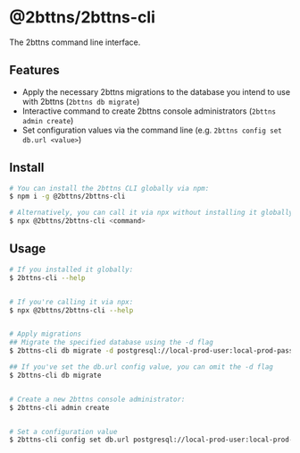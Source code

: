 # @2bttns/2bttns-cli

The 2bttns command line interface.

## Features

- Apply the necessary 2bttns migrations to the database you intend to use with 2bttns (`2bttns db migrate`)
- Interactive command to create 2bttns console administrators (`2bttns admin create`)
- Set configuration values via the command line (e.g. `2bttns config set db.url <value>`)

## Install

```bash
# You can install the 2bttns CLI globally via npm:
$ npm i -g @2bttns/2bttns-cli

# Alternatively, you can call it via npx without installing it globally.
$ npx @2bttns/2bttns-cli <command>
```

## Usage

```bash
# If you installed it globally:
$ 2bttns-cli --help


# If you're calling it via npx:
$ npx @2bttns/2bttns-cli --help


# Apply migrations
## Migrate the specified database using the -d flag
$ 2bttns-cli db migrate -d postgresql://local-prod-user:local-prod-pass@localhost:5432/local-prod-db

## If you've set the db.url config value, you can omit the -d flag
$ 2bttns-cli db migrate


# Create a new 2bttns console administrator:
$ 2bttns-cli admin create


# Set a configuration value
$ 2bttns-cli config set db.url postgresql://local-prod-user:local-prod-pass@localhost:5432/local-prod-db
```
